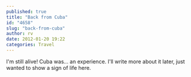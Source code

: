 ```yaml
---
published: true
title: "Back from Cuba"
id: "4658"
slug: "back-from-cuba"
author: rv
date: 2012-01-20 19:22
categories: Travel
---
```

I'm still alive! Cuba was... an experience. I'll write more about it later, just wanted to show a sign of life here.